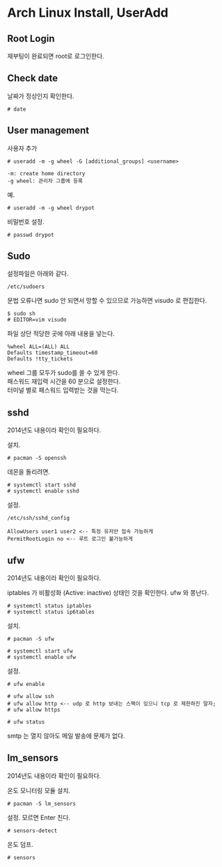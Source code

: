 # Arch Linux Install, UserAdd

## Root Login

재부팅이 완료되면 root로 로그인한다.

## Check date

날짜가 정상인지 확인한다.

    # date

## User management

사용자 추가

    # useradd -m -g wheel -G [additional_groups] <username>

    -m: create home directory
    -g wheel: 관리자 그룹에 등록

예.

    # useradd -m -g wheel drypot

비밀번호 설정.

    # passwd drypot


## Sudo

설정파일은 아래와 같다.

    /etc/sudoers

문법 오류나면 sudo 안 되면서 망할 수 있으므로 가능하면 visudo 로 편집한다.

    $ sudo sh
    # EDITOR=vim visudo

파일 상단 적당한 곳에 아래 내용을 넣는다.

    %wheel ALL=(ALL) ALL
    Defaults timestamp_timeout=60
    Defaults !tty_tickets

wheel 그룹 모두가 sudo를 쓸 수 있게 한다.\
패스워드 재입력 시간을 60 분으로 설정한다.\
터미널 별로 패스워드 입력받는 것을 막는다.


## sshd

2014년도 내용이라 확인이 필요하다.

설치.

    # pacman -S openssh

데몬을 돌리려면.

    # systemctl start sshd
    # systemctl enable sshd

설정.

    /etc/ssh/sshd_config

    AllowUsers user1 user2 <-- 특정 유저만 접속 가능하게
    PermitRootLogin no <-- 루트 로그인 불가능하게


## ufw

2014년도 내용이라 확인이 필요하다.

iptables 가 비활성화 (Active: inactive) 상태인 것을 확인한다. ufw 와 쫑난다.

    # systemctl status iptables
    # systemctl status ip6tables

설치.

    # pacman -S ufw

    # systemctl start ufw
    # systemctl enable ufw

설정.

    # ufw enable

    # ufw allow ssh 
    # ufw allow http <-- udp 로 http 보내는 스팩이 있으니 tcp 로 제한하진 말자;
    # ufw allow https

    # ufw status

smtp 는 열지 않아도 메일 발송에 문제가 없다.

## lm_sensors

2014년도 내용이라 확인이 필요하다.

온도 모니터링 모듈 설치.

    # pacman -S lm_sensors

설정. 모르면 Enter 친다.

    # sensors-detect

온도 덤프.

    # sensors

